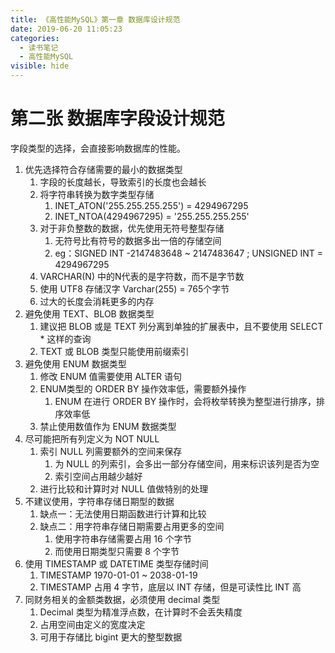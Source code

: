 ```yaml
---
title: 《高性能MySQL》第一章 数据库设计规范
date: 2019-06-20 11:05:23
categories:
  - 读书笔记
  - 高性能MySQL
visible: hide
---
```


# 第二张 数据库字段设计规范

字段类型的选择，会直接影响数据库的性能。

1. 优先选择符合存储需要的最小的数据类型
   1. 字段的长度越长，导致索引的长度也会越长
   2. 将字符串转换为数字类型存储
      1. INET_ATON('255.255.255.255') = 4294967295
      2. INET_NTOA(4294967295) = '255.255.255.255'
   3. 对于非负整数的数据，优先使用无符号整型存储
      1. 无符号比有符号的数据多出一倍的存储空间
      2. eg：SIGNED INT -2147483648 ~ 2147483647 ; UNSIGNED INT = 4294967295
   4. VARCHAR(N) 中的N代表的是字符数，而不是字节数
   5. 使用 UTF8 存储汉字 Varchar(255) = 765个字节
   6. 过大的长度会消耗更多的内存
2. 避免使用 TEXT、BLOB 数据类型
   1. 建议把 BLOB 或是 TEXT 列分离到单独的扩展表中，且不要使用 SELECT * 这样的查询
   2. TEXT 或 BLOB 类型只能使用前缀索引
3. 避免使用 ENUM 数据类型
   1. 修改 ENUM 值需要使用 ALTER 语句
   2. ENUM类型的 ORDER BY 操作效率低，需要额外操作
      1. ENUM 在进行 ORDER BY 操作时，会将枚举转换为整型进行排序，排序效率低
   3. 禁止使用数值作为 ENUM 数据类型
4. 尽可能把所有列定义为 NOT NULL
   1. 索引 NULL 列需要额外的空间来保存
      1. 为 NULL 的列索引，会多出一部分存储空间，用来标识该列是否为空
      2. 索引空间占用越少越好
   2. 进行比较和计算时对 NULL 值做特别的处理
5. 不建议使用，字符串存储日期型的数据
   1. 缺点一：无法使用日期函数进行计算和比较
   2. 缺点二：用字符串存储日期需要占用更多的空间
      1. 使用字符串存储需要占用 16 个字节
      2. 而使用日期类型只需要 8 个字节
6. 使用 TIMESTAMP 或 DATETIME 类型存储时间
   1. TIMESTAMP 1970-01-01 ~ 2038-01-19
   2. TIMESTAMP 占用 4 字节，底层以 INT 存储，但是可读性比 INT 高
7. 同财务相关的金额类数据，必须使用 decimal 类型
   1. Decimal 类型为精准浮点数，在计算时不会丢失精度
   2. 占用空间由定义的宽度决定
   3. 可用于存储比 bigint 更大的整型数据